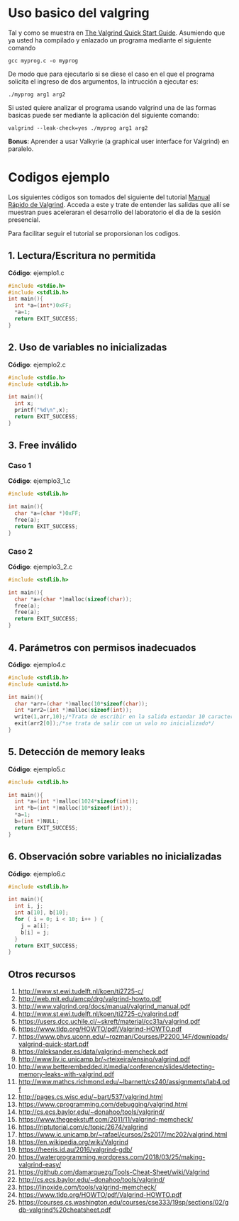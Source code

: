 
# Uso basico del valgring #

Tal y como se muestra en [The Valgrind Quick Start Guide](http://valgrind.org/docs/manual/quick-start.html). Asumiendo que ya usted ha compilado y enlazado un programa mediante el siguiente comando

```
gcc myprog.c -o myprog
```

De modo que para ejecutarlo si se diese el caso en el que el programa solicita el ingreso de dos argumentos, la intrucción a ejecutar es:

```
./myprog arg1 arg2
```

Si usted quiere analizar el programa usando valgrind una de las formas basicas puede ser mediante la aplicación del siguiente comando:

```
valgrind --leak-check=yes ./myprog arg1 arg2
```

**Bonus**: Aprender a usar Valkyrie (a graphical user interface for Valgrind) en paralelo.

# Codigos ejemplo #

Los siguientes códigos son tomados del siguiente del tutorial [Manual Rápido de Valgrind](https://users.dcc.uchile.cl/~skreft/material/cc31a/valgrind.pdf). 
Acceda a este y trate de entender las salidas que allí se muestran pues aceleraran el desarrollo del laboratorio el dia de la sesión presencial. 

Para facilitar seguir el tutorial se proporsionan los codigos.

## 1. Lectura/Escritura no permitida ##

**Código**: ejemplo1.c

```C
#include <stdio.h>
#include <stdlib.h>
int main(){
  int *a=(int*)0xFF;
  *a=1;
  return EXIT_SUCCESS;
}
```

##  2. Uso de variables no inicializadas ##

**Código**: ejemplo2.c

```C
#include <stdio.h>
#include <stdlib.h>

int main(){
  int x;
  printf("%d\n",x);
  return EXIT_SUCCESS;
}
```

## 3. Free inválido ##

### Caso 1 ###

**Código**: ejemplo3_1.c

```C
#include <stdlib.h>

int main(){
  char *a=(char *)0xFF;
  free(a);
  return EXIT_SUCCESS;
}
```

### Caso 2 ###

**Código**: ejemplo3_2.c

```C
#include <stdlib.h>

int main(){
  char *a=(char *)malloc(sizeof(char));
  free(a);
  free(a);
  return EXIT_SUCCESS;
}
```

## 4. Parámetros con permisos inadecuados ##

**Código**: ejemplo4.c

```C
#include <stdlib.h>
#include <unistd.h>

int main(){
  char *arr=(char *)malloc(10*sizeof(char));
  int *arr2=(int *)malloc(sizeof(int));
  write(1,arr,10);/*Trata de escribir en la salida estandar 10 caracteres, pero hay basura*/
  exit(arr2[0]);/*se trata de salir con un valo no inicializado*/
}
```

## 5. Detección de memory leaks ##

**Código**: ejemplo5.c

```C
#include <stdlib.h>

int main(){
  int *a=(int *)malloc(1024*sizeof(int));
  int *b=(int *)malloc(10*sizeof(int));
  *a=1;
  b=(int *)NULL;
  return EXIT_SUCCESS;
}
```

## 6. Observación sobre variables no inicializadas ##

**Código**: ejemplo6.c

```C
#include <stdlib.h>

int main(){
  int i, j;
  int a[10], b[10];
  for ( i = 0; i < 10; i++ ) {
    j = a[i];
    b[i] = j;
  }
  return EXIT_SUCCESS;
}
```

## Otros recursos ##
1. http://www.st.ewi.tudelft.nl/koen/ti2725-c/
2. http://web.mit.edu/amcp/drg/valgrind-howto.pdf
3. http://www.valgrind.org/docs/manual/valgrind_manual.pdf
4. http://www.st.ewi.tudelft.nl/koen/ti2725-c/valgrind.pdf
5. https://users.dcc.uchile.cl/~skreft/material/cc31a/valgrind.pdf
6. https://www.tldp.org/HOWTO/pdf/Valgrind-HOWTO.pdf
7. https://www.phys.uconn.edu/~rozman/Courses/P2200_14F/downloads/valgrind-quick-start.pdf
8. https://aleksander.es/data/valgrind-memcheck.pdf
9. http://www.liv.ic.unicamp.br/~rteixeira/ensino/valgrind.pdf
10. http://www.betterembedded.it/media/conference/slides/detecting-memory-leaks-with-valgrind.pdf
11. http://www.mathcs.richmond.edu/~lbarnett/cs240/assignments/lab4.pdf
12. http://pages.cs.wisc.edu/~bart/537/valgrind.html
13. https://www.cprogramming.com/debugging/valgrind.html
14. http://cs.ecs.baylor.edu/~donahoo/tools/valgrind/
15. https://www.thegeekstuff.com/2011/11/valgrind-memcheck/
16. https://riptutorial.com/c/topic/2674/valgrind
17. https://www.ic.unicamp.br/~rafael/cursos/2s2017/mc202/valgrind.html
18. https://en.wikipedia.org/wiki/Valgrind
19. https://heeris.id.au/2016/valgrind-gdb/
20. https://waterprogramming.wordpress.com/2018/03/25/making-valgrind-easy/
21. https://github.com/damarquezg/Tools-Cheat-Sheet/wiki/Valgrind
22. http://cs.ecs.baylor.edu/~donahoo/tools/valgrind/
23. https://linoxide.com/tools/valgrind-memcheck/
24. https://www.tldp.org/HOWTO/pdf/Valgrind-HOWTO.pdf
25. https://courses.cs.washington.edu/courses/cse333/19sp/sections/02/gdb-valgrind%20cheatsheet.pdf

